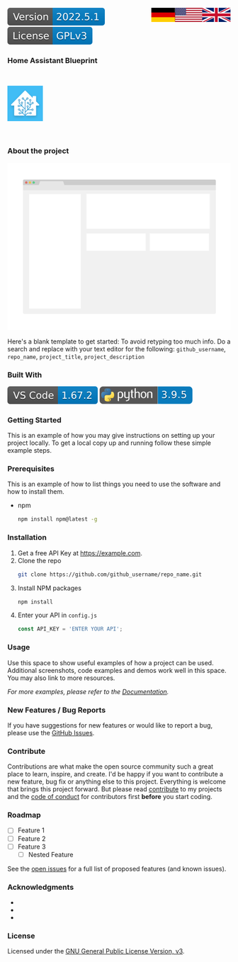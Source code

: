 <a href="ProjectReadMe.en.md"><img src="images/en.svg" valign="top" align="right"/></a>
<a href="ProjectReadMe.md"><img src="images/de.svg" valign="top" align="right"/></a>
[![Version][version-badge]][version-url]
[![License][license-badge]][my-license-url]
<!--
[![Bugs][bugs-badge]][bugs-url]
-->

### Home Assistant Blueprint
<br/>

[![Logo][logo]][project-url]

<br/>

### About the project

[![screenshot][screenshot]][example-url]

Here's a blank template to get started: To avoid retyping too much info. Do a search and replace with your text editor for the following: `github_username`, `repo_name`, `project_title`, `project_description`

### Built With

[![vscode][vscode]][vscode-url]
[![python][python]][python-url]

### Getting Started

This is an example of how you may give instructions on setting up your project locally.
To get a local copy up and running follow these simple example steps.

### Prerequisites

This is an example of how to list things you need to use the software and how to install them.
* npm
  ```sh
  npm install npm@latest -g
  ```

### Installation

1. Get a free API Key at <https://example.com>.
2. Clone the repo
   ```sh
   git clone https://github.com/github_username/repo_name.git
   ```
3. Install NPM packages
   ```sh
   npm install
   ```
4. Enter your API in `config.js`
   ```js
   const API_KEY = 'ENTER YOUR API';
   ```

### Usage

Use this space to show useful examples of how a project can be used. Additional screenshots, code examples and demos work well in this space. You may also link to more resources.

*For more examples, please refer to the [Documentation][example-url].*

### New Features / Bug Reports

If you have suggestions for new features or would like to report a bug, please use the [GitHub Issues][issues-url].

### Contribute

Contributions are what make the open source community such a great place to learn, inspire, and create. I'd be happy if you want to contribute a new feature, bug fix or anything else to this project. Everything is welcome that brings this project forward. But please read [contribute][contribute-url] to my projects and the [code of conduct][coc-url] for contributors first **before** you start coding.

### Roadmap

- [ ] Feature 1
- [ ] Feature 2
- [ ] Feature 3
    - [ ] Nested Feature

See the [open issues][issues-url] for a full list of proposed features (and known issues).

### Acknowledgments

* []()
* []()
* []()

### License

Licensed under the [GNU General Public License Version, v3][my-license-url].

[logo]: images/hassio-icon.png
[project-url]: https://homeassistant.io
[screenshot]: images/screenshot.png
[example-url]: https://www.example.com

[license-badge]: images/license.svg
[my-license-url]: ../License.en.md
[orig-license-url]: License.gpl.en.md

[version-badge]: images/version.svg
[version-url]: https://github.com/nixe64/Home-Assistant-Blueprint/releases

[issues-url]: https://github.com/nixe64/Home-Assistant-Blueprint/issues
[bugs-badge]: https://img.shields.io/github/issues/nixe64/Home-Assistant-Blueprint/bug.svg?label=Fehlerberichte&color=informational
[bugs-url]: https://github.com/nixe64/Home-Assistant-Blueprint/issues?utf8=✓&q=is%3Aissue+is%3Aopen+label%3Abug

[contribute-url]: contributing/Contribute.en.md
[coc-url]: contributing/CodeOfConduct.en.md

[template-btn]: images/template-btn.svg

[python]: images/python-badge.svg
[python-url]: https://www.python.com/

[vscode]: images/vscode-badge.svg
[vscode-url]: https://code.visualstudio.com/